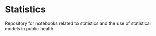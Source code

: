 # Statistics
Repository for notebooks related to statistics and the use of statistical models in public health
